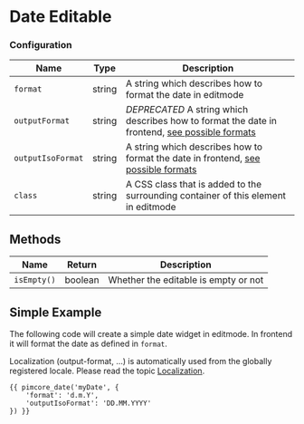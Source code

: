 # Date Editable

### Configuration

| Name                | Type   | Description                                                                                                                                                                                 |
|---------------------|--------|---------------------------------------------------------------------------------------------------------------------------------------------------------------------------------------------|
| `format`            | string | A string which describes how to format the date in editmode                                                                                                                                 |
| `outputFormat`      | string | *DEPRECATED* A string which describes how to format the date in frontend, [see possible formats](https://www.php.net/manual/en/function.strftime.php#refsect1-function.strftime-parameters) |
| `outputIsoFormat`   | string | A string which describes how to format the date in frontend, [see possible formats](https://carbon.nesbot.com/docs/#iso-format-available-replacements) |
| `class`             | string | A CSS class that is added to the surrounding container of this element in editmode                                                                                                          |

## Methods

| Name          | Return    | Description                                                            |
|---------------|-----------|------------------------------------------------------------------------|
| `isEmpty()`   | boolean   | Whether the editable is empty or not                                   |


## Simple Example

The following code will create a simple date widget in editmode. 
In frontend it will format the date as defined in `format`.

Localization (output-format, ...) is automatically used from the globally registered locale.
Please read the topic [Localization](../../06_Multi_Language_i18n/README.md).

```twig
{{ pimcore_date('myDate', {
    'format': 'd.m.Y',
    'outputIsoFormat': 'DD.MM.YYYY'
}) }}
```
